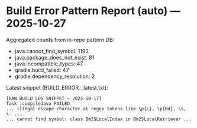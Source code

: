 # Build Error Pattern Report (auto) — 2025‑10‑27

Aggregated counts from in-repo pattern DB:

- java.cannot_find_symbol: 1193
- java.package_does_not_exist: 81
- java.incompatible_types: 47
- gradle.build_failed: 47
- gradle.dependency_resolution: 2

Latest snippet (BUILD_ERROR__latest.txt):

```
[RAW BUILD LOG SNIPPET — 2025-10-17]
Task :compileJava FAILED
... illegal escape character at regex tokens like \p{L}, \p{Nd}, \s, \- ...
... cannot find symbol: class Bm25LocalIndex in Bm25LocalRetriever ...
```
